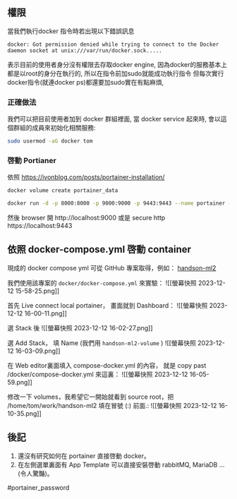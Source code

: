## 權限
當我們執行docker 指令時若出現以下錯誤訊息
```
docker: Got permission denied while trying to connect to the Docker daemon socket at unix:///var/run/docker.sock.....
```

表示目前的使用者身分沒有權限去存取docker engine, 因為docker的服務基本上都是以root的身分在執行的, 所以在指令前加sudo就能成功執行指令
但每次實行docker指令(就連docker ps)都還要加sudo實在有點麻煩,

### 正確做法
我們可以把目前使用者加到 docker 群組裡面, 當 docker service 起來時, 會以這個群組的成員來初始化相關服務:

``` bash
sudo usermod -aG docker tom
```

### 啓動 Portianer
依照
https://ivonblog.com/posts/portainer-installation/

```bash
docker volume create portainer_data
```

``` bash
docker run -d -p 8000:8000 -p 9000:9000 -p 9443:9443 --name portainer --restart=always -v /var/run/docker.sock:/var/run/docker.sock -v portainer_data:/data portainer/portainer-ce:latest
```

然後 browser 開 http://localhost:9000
或是 secure http  https://localhost:9443

## 依照 docker-compose.yml 啓動 container

現成的 docker compose yml 可從 GitHub 專案取得，例如：
[handson-ml2](git@github.com:ageron/handson-ml2.git)

我們使用該專案的 `docker/docker-compose.yml` 來實驗：
![[螢幕快照 2023-12-12 15-58-25.png]]

首先 Live connect local portainer， 畫面就到 Dashboard：
![[螢幕快照 2023-12-12 16-00-11.png]]

選 Stack 後
![[螢幕快照 2023-12-12 16-02-27.png]]

 選 Add Stack， 填 Name (我們用 `handson-ml2-volume` )
![[螢幕快照 2023-12-12 16-03-09.png]]

在 Web editor裏面填入 compose-docker.yml 的內容， 就是 copy past /docker/compose-docker.yml
來這裏：
![[螢幕快照 2023-12-12 16-05-59.png]]

修改一下 volumes，我希望它一開始就看到 source root，把 /home/tom/work/handson-ml2 填在冒號 (:) 前面.:
![[螢幕快照 2023-12-12 16-10-35.png]]

## 後記

1. 還沒有研究如何在 portainer 直接啓動 docker。
2. 在左側選單裏面有 App Template 可以直接安裝啓動 rabbitMQ, MariaDB ...(令人驚豔)。



#portainer_password 

